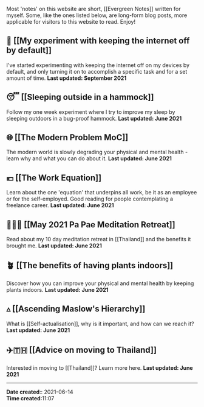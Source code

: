 Most 'notes' on this website are short, [[Evergreen Notes]] written for myself.
Some, like the ones listed below, are long-form blog posts, more applicable for visitors to this website to read.
Enjoy!

## 🔌 [[My experiment with keeping the internet off by default]]
I've started experimenting with keeping the internet off on my devices by default, and only turning it on to accomplish a specific task and for a set amount of time.
**Last updated: September 2021**

## 😴  [[Sleeping outside in a hammock]]
Follow my one week experiment where I try to improve my sleep by sleeping outdoors in a bug-proof hammock.
**Last updated: June 2021**


## 🌐 [[The Modern Problem MoC]]
The modern world is slowly degrading your physical and mental health - learn why and what you can do about it.
**Last updated: June 2021**


## 💶 [[The Work Equation]]
Learn about the one 'equation' that underpins all work, be it as an employee or for the self-employed. Good reading for people contemplating a freelance career.
**Last updated: June 2021**

## 🧘🏻‍♂️ [[May 2021 Pa Pae Meditation Retreat]]
Read about my 10 day meditation retreat in [[Thailand]] and the benefits it brought me.
**Last updated: June 2021**

## 🪴 [[The benefits of having plants indoors]]
Discover how you can improve your physical and mental health by keeping plants indoors. 
**Last updated: June 2021**

## ▵ [[Ascending Maslow's Hierarchy]]
What is [[Self-actualisation]], why is it important, and how can we reach it? 
**Last updated: June 2021**

## ✈️🇹🇭 [[Advice on moving to Thailand]]
Interested in moving to [[Thailand]]? Learn more here.
**Last updated: June 2021**

---

**Date created**:: 2021-06-14  
**Time created**:11:07

